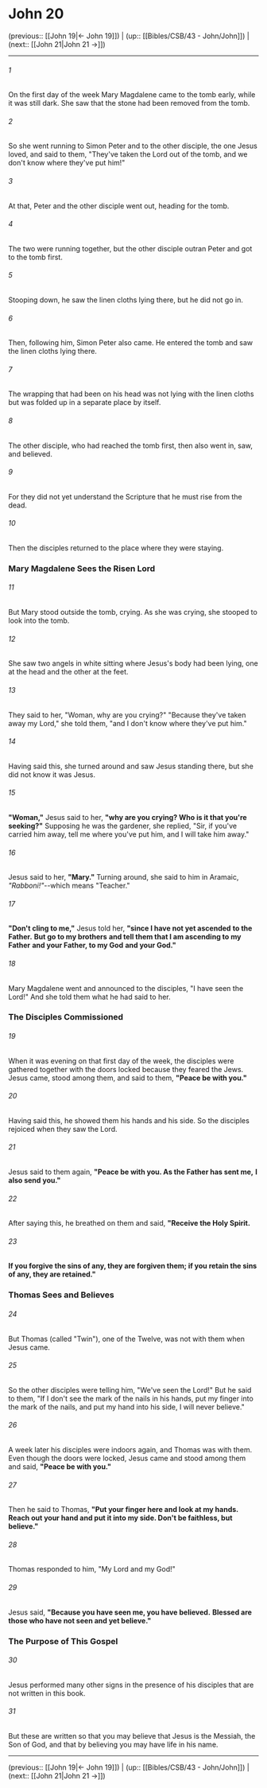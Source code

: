 # John 20

(previous:: [[John 19|← John 19]]) | (up:: [[Bibles/CSB/43 - John/John]]) | (next:: [[John 21|John 21 →]])

***


###### 1 
On the first day of the week Mary Magdalene came to the tomb early, while it was still dark. She saw that the stone had been removed from the tomb. 

###### 2 
So she went running to Simon Peter and to the other disciple, the one Jesus loved, and said to them, "They've taken the Lord out of the tomb, and we don't know where they've put him!" 

###### 3 
At that, Peter and the other disciple went out, heading for the tomb. 

###### 4 
The two were running together, but the other disciple outran Peter and got to the tomb first. 

###### 5 
Stooping down, he saw the linen cloths lying there, but he did not go in. 

###### 6 
Then, following him, Simon Peter also came. He entered the tomb and saw the linen cloths lying there. 

###### 7 
The wrapping that had been on his head was not lying with the linen cloths but was folded up in a separate place by itself. 

###### 8 
The other disciple, who had reached the tomb first, then also went in, saw, and believed. 

###### 9 
For they did not yet understand the Scripture that he must rise from the dead. 

###### 10 
Then the disciples returned to the place where they were staying.

### Mary Magdalene Sees the Risen Lord 

###### 11 
But Mary stood outside the tomb, crying. As she was crying, she stooped to look into the tomb. 

###### 12 
She saw two angels in white sitting where Jesus's body had been lying, one at the head and the other at the feet. 

###### 13 
They said to her, "Woman, why are you crying?" "Because they've taken away my Lord," she told them, "and I don't know where they've put him." 

###### 14 
Having said this, she turned around and saw Jesus standing there, but she did not know it was Jesus. 

###### 15 
**"Woman,"** Jesus said to her, **"why are you crying? Who is it that you're seeking?"** Supposing he was the gardener, she replied, "Sir, if you've carried him away, tell me where you've put him, and I will take him away." 

###### 16 
Jesus said to her, **"Mary."** Turning around, she said to him in Aramaic, <em>"Rabboni!"</em>--which means "Teacher." 

###### 17 
**"Don't cling to me,"** Jesus told her, **"since I have not yet ascended** **to the Father.** **But go to my brothers** **and tell them that I am ascending to my Father** **and your Father, to my God** **and your God."** 

###### 18 
Mary Magdalene went and announced to the disciples, "I have seen the Lord!" And she told them what he had said to her.

### The Disciples Commissioned 

###### 19 
When it was evening on that first day of the week, the disciples were gathered together with the doors locked because they feared the Jews. Jesus came, stood among them, and said to them, **"Peace be with you."** 

###### 20 
Having said this, he showed them his hands and his side. So the disciples rejoiced when they saw the Lord. 

###### 21 
Jesus said to them again, **"Peace be with you. As the Father has sent me,** **I also send you."** 

###### 22 
After saying this, he breathed on them and said, **"Receive the Holy Spirit.** 

###### 23 
**If you forgive the sins of any, they are forgiven them; if you retain the sins of any, they are retained."**

### Thomas Sees and Believes 

###### 24 
But Thomas (called "Twin"), one of the Twelve, was not with them when Jesus came. 

###### 25 
So the other disciples were telling him, "We've seen the Lord!" But he said to them, "If I don't see the mark of the nails in his hands, put my finger into the mark of the nails, and put my hand into his side, I will never believe." 

###### 26 
A week later his disciples were indoors again, and Thomas was with them. Even though the doors were locked, Jesus came and stood among them and said, **"Peace be with you."** 

###### 27 
Then he said to Thomas, **"Put your finger here and look at my hands. Reach out your hand and put it into my side. Don't be faithless, but believe."** 

###### 28 
Thomas responded to him, "My Lord and my God!" 

###### 29 
Jesus said, **"Because you have seen me, you have believed.** **Blessed are those who have not seen and yet believe."**

### The Purpose of This Gospel 

###### 30 
Jesus performed many other signs in the presence of his disciples that are not written in this book. 

###### 31 
But these are written so that you may believe that Jesus is the Messiah, the Son of God, and that by believing you may have life in his name.

***

(previous:: [[John 19|← John 19]]) | (up:: [[Bibles/CSB/43 - John/John]]) | (next:: [[John 21|John 21 →]])
